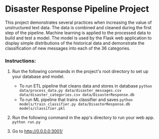 # Disaster Response Pipeline Project

This project demonstrates several practices when increasing the value of unstructured text data.  The data is combined and cleaned during the first step of the pipeline.  Machine learning is applied to the processed data to build and test a model.  The model is used by the Flask web application to display simple distributions of the historical data and demonstrate the classification of new messages into each of the 36 categories.  


### Instructions:
1. Run the following commands in the project's root directory to set up your database and model.

    - To run ETL pipeline that cleans data and stores in database
        `python data/process_data.py data/disaster_messages.csv data/disaster_categories.csv data/DisasterResponse.db`
    - To run ML pipeline that trains classifier and saves
        `python models/train_classifier.py data/DisasterResponse.db models/classifier.pkl`

2. Run the following command in the app's directory to run your web app.
    `python run.py`

3. Go to http://0.0.0.0:3001/
